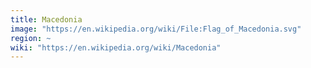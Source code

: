 ```yaml
---
title: Macedonia
image: "https://en.wikipedia.org/wiki/File:Flag_of_Macedonia.svg"
region: ~
wiki: "https://en.wikipedia.org/wiki/Macedonia"
---
```

